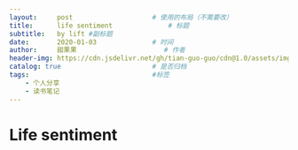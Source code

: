 ```yaml
---
layout:     post                    # 使用的布局（不需要改）
title:      life sentiment              # 标题 
subtitle:   by lift #副标题
date:       2020-01-03              # 时间
author:     甜果果                      # 作者
header-img: https://cdn.jsdelivr.net/gh/tian-guo-guo/cdn@1.0/assets/img/post-bg-swift2.jpg    #这篇文章标题背景图片
catalog: true                       # 是否归档
tags:                               #标签
    - 个人分享
    - 读书笔记
---
```


# Life sentiment

